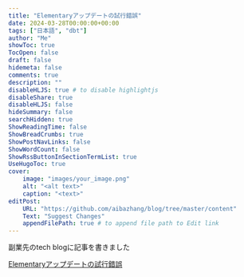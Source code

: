 ```yaml
---
title: "Elementaryアップデートの試行錯誤"
date: 2024-03-28T00:00:00+00:00
tags: ["日本語", "dbt"]
author: "Me"
showToc: true
TocOpen: false
draft: false
hidemeta: false
comments: true
description: ""
disableHLJS: true # to disable highlightjs
disableShare: true
disableHLJS: false
hideSummary: false
searchHidden: true
ShowReadingTime: false
ShowBreadCrumbs: true
ShowPostNavLinks: false
ShowWordCount: false
ShowRssButtonInSectionTermList: true
UseHugoToc: true
cover:
    image: "images/your_image.png"
    alt: "<alt text>"
    caption: "<text>"
editPost:
    URL: "https://github.com/aibazhang/blog/tree/master/content"
    Text: "Suggest Changes"
    appendFilePath: true # to append file path to Edit link
---
```


副業先のtech blogに記事を書きました

[Elementaryアップデートの試行錯誤](https://product.10x.co.jp/entry/2024/03/28/094606)